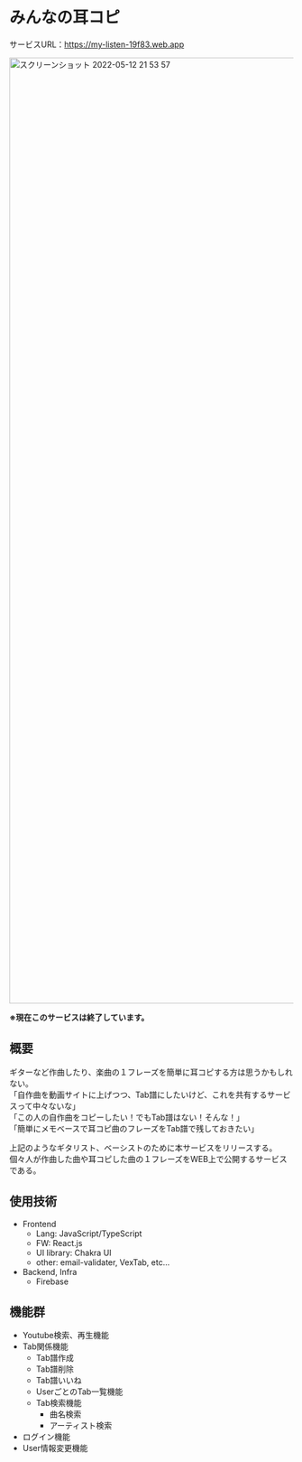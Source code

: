 # みんなの耳コピ
サービスURL：https://my-listen-19f83.web.app

<img width="1676" alt="スクリーンショット 2022-05-12 21 53 57" src="https://user-images.githubusercontent.com/89838264/168082464-986b806d-3855-467e-8b7f-5be58b40a6d6.png">

__※現在このサービスは終了しています。__

## 概要
ギターなど作曲したり、楽曲の１フレーズを簡単に耳コピする方は思うかもしれない。<br/>
「自作曲を動画サイトに上げつつ、Tab譜にしたいけど、これを共有するサービスって中々ないな」<br/>
「この人の自作曲をコピーしたい！でもTab譜はない！そんな！」<br/>
「簡単にメモベースで耳コピ曲のフレーズをTab譜で残しておきたい」<br/>

上記のようなギタリスト、ベーシストのために本サービスをリリースする。<br/>
個々人が作曲した曲や耳コピした曲の１フレーズをWEB上で公開するサービスである。

## 使用技術
+ Frontend
  + Lang: JavaScript/TypeScript
  + FW: React.js
  + UI library: Chakra UI
  + other: email-validater, VexTab, etc...
+ Backend, Infra
  + Firebase

## 機能群
  + Youtube検索、再生機能
  + Tab関係機能
    + Tab譜作成
    + Tab譜削除
    + Tab譜いいね
    + UserごとのTab一覧機能
    + Tab検索機能
      + 曲名検索
      + アーティスト検索
  + ログイン機能
  + User情報変更機能
